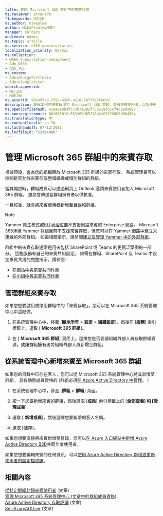 ```yaml
---
title: 管理 Microsoft 365 群組中的來賓存取
ms.reviewer: arvaradh
f1.keywords: NOCSH
ms.author: mikeplum
author: MikePlumleyMSFT
manager: serdars
audience: Admin
ms.topic: article
ms.service: o365-administration
localization_priority: Normal
ms.collection:
- M365-subscription-management
- Adm_O365
- Adm_TOC
ms.custom:
- AdminSurgePortfolio
- AdminTemplateSet
search.appverid:
- MET150
- MOE150
ms.assetid: 9de497a9-2f5c-43d6-ae18-767f2e6fe6e0
description: 瞭解如何將來賓新增至 Microsoft 365 群組、查看來賓使用者，以及使用 PowerShell 控制來賓存取。
ms.openlocfilehash: 41a42a0b4fc76b71892f758519db56f4c1adc897
ms.sourcegitcommit: 00f001019c653269d85718d410f970887d904304
ms.translationtype: MT
ms.contentlocale: zh-TW
ms.lasthandoff: 07/12/2021
ms.locfileid: "53394060"
---
```

# <a name="manage-guest-access-in-microsoft-365-groups"></a>管理 Microsoft 365 群組中的來賓存取

根據預設，會為您的組織開啟 Microsoft 365 群組的來賓存取。 系統管理員可以控制是否允許來賓存取整個組織或個別群組的群組。

當其開啟時，群組成員可以透過網頁上 Outlook 邀請來賓使用者加入 Microsoft 365 群組。 邀請會傳送給群組擁有者以供核准。

一旦核准，就會將來賓使用者新增至目錄和群組。

> [!Note]
> Yammer 原生模式或[EU 地理](/yammer/manage-security-and-compliance/manage-data-compliance)位置不支援網路來賓的 Enterprise 網路。
> Microsoft 365連線 Yammer 群組目前不支援來賓存取，但您可以在 Yammer 網路中建立未連線的外部群組。 如需相關指示，請參閱[建立及管理 Yammer 中的外部群組](/yammer/work-with-external-users/create-and-manage-external-groups)。

群組中的來賓存取通常是用來包括 SharePoint 或 Teams 的更廣泛案例的一部分。 這些服務有自己的來賓共用設定。 如需在群組、SharePoint 及 Teams 中設定來賓共用的完整指示，請參閱：

- [在網站中與來賓共同作業](../../solutions/collaborate-in-site.md)
- [在小組中與來賓共同作業](../../solutions/collaborate-as-team.md)

## <a name="manage-groups-guest-access"></a>管理群組來賓存取

如果您想要啟用或停用群組中的「來賓存取」，您可以在 Microsoft 365 系統管理中心中這麼做。

1. 在系統管理中心中，移至 [**顯示所有** \> **設定** \> **組織設定**]，然後在 [**服務**] 索引標籤上，選取 [ **Microsoft 365 群組**]。
  
2. 在 [ **Microsoft 365 群組**] 頁面上，選擇您是否要讓組織外部人員存取群組資源，或讓群組擁有者將組織外部人員新增至群組。

## <a name="add-guests-to-a-microsoft-365-group-from-the-admin-center"></a>從系統管理中心新增來賓至 Microsoft 365 群組

如果您的目錄中已存在客人，您可以從 Microsoft 365 系統管理中心將其新增至群組。 具有動態成員資格的 (群組必須[在 Azure Active Directory 中管理](/azure/active-directory/enterprise-users/groups-create-rule)。 ) 
  
1. 在系統管理中心中，移至 [**群組**  >  **群組**] 頁面。
  
2. 按一下您要新增來賓的群組，然後選取 [**成員**] 索引標籤上的 [**全部查看] 和 [管理成員**]。 
  
4. 選取 [ **新增成員**]，然後選擇您要新增的客人名稱。
    
5. 選取 [儲存]。

如果您想要直接將來賓新增至目錄，您可以[在 Azure 入口網站中新增 Azure Active Directory B2B](/azure/active-directory/b2b/add-users-administrator)共同作業使用者。

如果您想要編輯來賓的任何資訊，可以[使用 Azure Active Directory 新增或更新使用者的設定檔資訊](/azure/active-directory/fundamentals/active-directory-users-profile-azure-portal)。

## <a name="related-content"></a>相關內容

[從特定群組封鎖來賓使用者](../../solutions/per-group-guest-access.md) (文章) \
[管理 Microsoft 365 系統管理中心 (文章中的群組成員資格](add-or-remove-members-from-groups.md)) \
[Azure Active Directory 存取評論](/azure/active-directory/active-directory-azure-ad-controls-perform-access-review) (文章) \
[Set-AzureADUser](/powershell/module/azuread/set-azureaduser) (文章) 